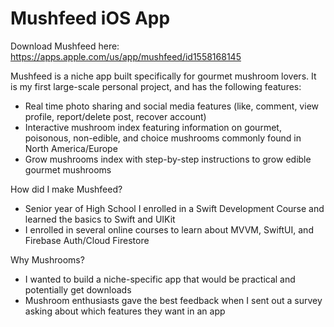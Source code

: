 # Mushfeed iOS App 
Download Mushfeed here: https://apps.apple.com/us/app/mushfeed/id1558168145

Mushfeed is a niche app built specifically for gourmet mushroom lovers. It is my first large-scale personal project, and has the following features:
  * Real time photo sharing and social media features (like, comment, view profile, report/delete post, recover account)
  * Interactive mushroom index featuring information on gourmet, poisonous, non-edible, and choice mushrooms commonly found in North America/Europe
  * Grow mushrooms index with step-by-step instructions to grow edible gourmet mushrooms 

How did I make Mushfeed?
 * Senior year of High School I enrolled in a Swift Development Course and learned the basics to Swift and UIKit 
 * I enrolled in several online courses to learn about MVVM, SwiftUI, and Firebase Auth/Cloud Firestore
 
 Why Mushrooms?
  * I wanted to build a niche-specific app that would be practical and potentially get downloads
  * Mushroom enthusiasts gave the best feedback when I sent out a survey asking about which features they want in an app 
  
